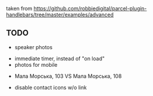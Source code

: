 taken from https://github.com/robbiedigital/parcel-plugin-handlebars/tree/master/examples/advanced

## TODO

 + speaker photos
 - immediate timer, instead of "on load"
 - photos for mobile
 + Мала Морська, 103 VS Мала Морська, 108
 - disable contact icons w/o link
